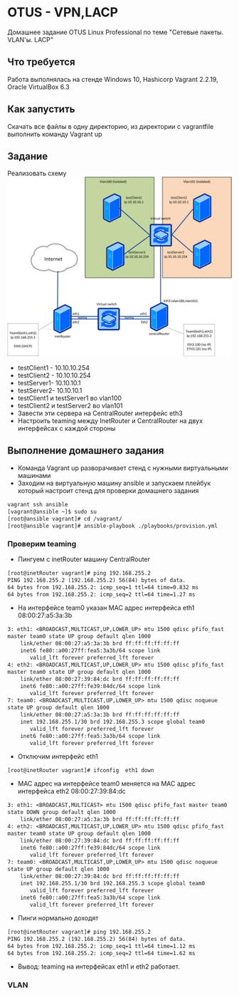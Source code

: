 # OTUS - VPN,LACP
Домашнее задание OTUS Linux Professional по теме "Сетевые пакеты. VLAN'ы. LACP"

## Что требуется
Работа выполнялась на стенде Windows 10, Hashicorp Vagrant 2.2.19, Oracle VirtualBox 6.3

## Как запустить
Скачать все файлы в одну директорию, из директории с vagrantfile выполнить команду Vagrant up

## Задание
Реализовать схему
![Схема](https://github.com/gardvor/Otus-Linux/blob/main/Otus-VLAN/network23-1801-024140.png)
* testClient1 - 10.10.10.254
* testClient2 - 10.10.10.254
* testServer1- 10.10.10.1
* testServer2- 10.10.10.1
* testClient1 и testServer1 во vlan100
* testClient2 и testServer2 во vlan101
* Завести эти сервера на CentralRouter интерфейс eth3
* Настроить teaming между InetRouter и CentralRouter на двух интерфейсах с каждой стороны

## Выполнение домашнего задания
* Команда Vagrant up разворачивает стенд с нужными виртуальными машинами
* Заходим на виртуальную машину ansible и запускаем плейбук который настроит стенд для проверки домашнего задания

```
vagrant ssh ansible
[vagrant@ansible ~]$ sudo su
[root@ansible vagrant]# cd /vagrant/
[root@ansible vagrant]# ansible-playbook ./playbooks/provision.yml 
```
### Проверим teaming
* Пингуем с inetRouter машину CentralRouter
```
[root@inetRouter vagrant]# ping 192.168.255.2
PING 192.168.255.2 (192.168.255.2) 56(84) bytes of data.    
64 bytes from 192.168.255.2: icmp_seq=1 ttl=64 time=0.832 ms
64 bytes from 192.168.255.2: icmp_seq=2 ttl=64 time=1.27 ms
```
* На интерфейсе team0 указан MAC адрес интерфейса eth1 08:00:27:a5:3a:3b
```
3: eth1: <BROADCAST,MULTICAST,UP,LOWER_UP> mtu 1500 qdisc pfifo_fast master team0 state UP group default qlen 1000
    link/ether 08:00:27:a5:3a:3b brd ff:ff:ff:ff:ff:ff
    inet6 fe80::a00:27ff:fea5:3a3b/64 scope link
       valid_lft forever preferred_lft forever
4: eth2: <BROADCAST,MULTICAST,UP,LOWER_UP> mtu 1500 qdisc pfifo_fast master team0 state UP group default qlen 1000
    link/ether 08:00:27:39:84:dc brd ff:ff:ff:ff:ff:ff
    inet6 fe80::a00:27ff:fe39:84dc/64 scope link
       valid_lft forever preferred_lft forever
7: team0: <BROADCAST,MULTICAST,UP,LOWER_UP> mtu 1500 qdisc noqueue state UP group default qlen 1000
    link/ether 08:00:27:a5:3a:3b brd ff:ff:ff:ff:ff:ff
    inet 192.168.255.1/30 brd 192.168.255.3 scope global team0
       valid_lft forever preferred_lft forever
    inet6 fe80::a00:27ff:fea5:3a3b/64 scope link
       valid_lft forever preferred_lft forever
 ```
 * Отключим интерфейс eth1
 ```
 [root@inetRouter vagrant]# ifconfig  eth1 down
 ```
* MAC адрес на интерфейсе team0 меняется на MAC адрес интерфейса eth2 08:00:27:39:84:dc
```
3: eth1: <BROADCAST,MULTICAST> mtu 1500 qdisc pfifo_fast master team0 state DOWN group default qlen 1000
    link/ether 08:00:27:a5:3a:3b brd ff:ff:ff:ff:ff:ff
4: eth2: <BROADCAST,MULTICAST,UP,LOWER_UP> mtu 1500 qdisc pfifo_fast master team0 state UP group default qlen 1000
    link/ether 08:00:27:39:84:dc brd ff:ff:ff:ff:ff:ff
    inet6 fe80::a00:27ff:fe39:84dc/64 scope link
       valid_lft forever preferred_lft forever
7: team0: <BROADCAST,MULTICAST,UP,LOWER_UP> mtu 1500 qdisc noqueue state UP group default qlen 1000
    link/ether 08:00:27:39:84:dc brd ff:ff:ff:ff:ff:ff
    inet 192.168.255.1/30 brd 192.168.255.3 scope global team0
       valid_lft forever preferred_lft forever
    inet6 fe80::a00:27ff:fea5:3a3b/64 scope link
       valid_lft forever preferred_lft forever
 ```
 * Пинги нормально доходят
```
[root@inetRouter vagrant]# ping 192.168.255.2
PING 192.168.255.2 (192.168.255.2) 56(84) bytes of data.
64 bytes from 192.168.255.2: icmp_seq=1 ttl=64 time=1.12 ms
64 bytes from 192.168.255.2: icmp_seq=2 ttl=64 time=1.62 ms
```
* Вывод: teaming на интерфейсах eth1 и eth2 работает.

### VLAN

